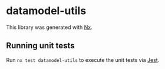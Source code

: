 # datamodel-utils

This library was generated with [Nx](https://nx.dev).

## Running unit tests

Run `nx test datamodel-utils` to execute the unit tests via [Jest](https://jestjs.io).
